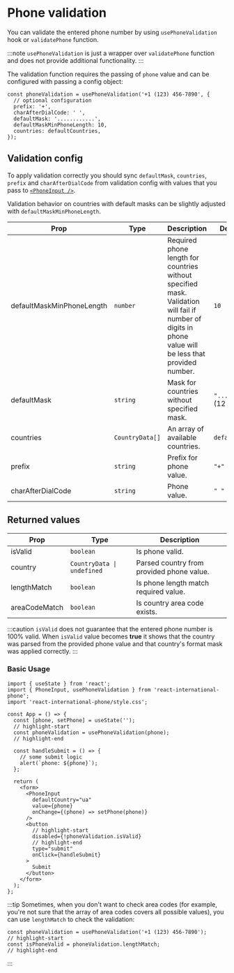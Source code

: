 # Phone validation

You can validate the entered phone number by using `usePhoneValidation` hook or `validatePhone` function.

:::note
`usePhoneValidation` is just a wrapper over `validatePhone` function and does not provide additional functionality.
:::

The validation function requires the passing of `phone` value and can be configured with passing a config object:

```tsx
const phoneValidation = usePhoneValidation('+1 (123) 456-7890', {
  // optional configuration
  prefix: '+',
  charAfterDialCode: ' ',
  defaultMask: '............',
  defaultMaskMinPhoneLength: 10,
  countries: defaultCountries,
});
```

## Validation config

To apply validation correctly you should sync `defaultMask`, `countries`, `prefix` and `charAfterDialCode` from validation config with values that you pass to [`<PhoneInput />`](/docs/Usage/PhoneInput#properties).

Validation behavior on countries with default masks can be slightly adjusted with `defaultMaskMinPhoneLength`.

| Prop                      | Type            | Description                                                                                                                                            | Default value               |
| ------------------------- | --------------- | ------------------------------------------------------------------------------------------------------------------------------------------------------ | --------------------------- |
| defaultMaskMinPhoneLength | `number`        | Required phone length for countries without specified mask. Validation will fail if number of digits in phone value will be less that provided number. | `10`                        |
| defaultMask               | `string`        | Mask for countries without specified mask.                                                                                                             | `"............"` (12 chars) |
| countries                 | `CountryData[]` | An array of available countries.                                                                                                                       | `defaultCountries`          |
| prefix                    | `string`        | Prefix for phone value.                                                                                                                                | `"+"`                       |
| charAfterDialCode         | `string`        | Phone value.                                                                                                                                           | `" "`                       |

## Returned values

| Prop          | Type                                  | Description                               |
| ------------- | ------------------------------------- | ----------------------------------------- |
| isValid       | `boolean`                             | Is phone valid.                           |
| country       | <code>CountryData \| undefined</code> | Parsed country from provided phone value. |
| lengthMatch   | `boolean`                             | Is phone length match required value.     |
| areaCodeMatch | `boolean`                             | Is country area code exists.              |

:::caution
`isValid` does not guarantee that the entered phone number is 100% valid.
When `isValid` value becomes **true** it shows that the country was parsed from the provided phone value and that country's format mask was applied correctly.
:::

### Basic Usage

```tsx
import { useState } from 'react';
import { PhoneInput, usePhoneValidation } from 'react-international-phone';
import 'react-international-phone/style.css';

const App = () => {
  const [phone, setPhone] = useState('');
  // highlight-start
  const phoneValidation = usePhoneValidation(phone);
  // highlight-end

  const handleSubmit = () => {
    // some submit logic
    alert(`phone: ${phone}`);
  };

  return (
    <form>
      <PhoneInput
        defaultCountry="ua"
        value={phone}
        onChange={(phone) => setPhone(phone)}
      />
      <button
        // highlight-start
        disabled={!phoneValidation.isValid}
        // highlight-end
        type="submit"
        onClick={handleSubmit}
      >
        Submit
      </button>
    </form>
  );
};
```

:::tip
Sometimes, when you don't want to check area codes (for example, you're not sure that the array of area codes covers all possible values), you can use `lengthMatch` to check the validation:

```tsx
const phoneValidation = usePhoneValidation('+1 (123) 456-7890');
// highlight-start
const isPhoneValid = phoneValidation.lengthMatch;
// highlight-end
```

:::
